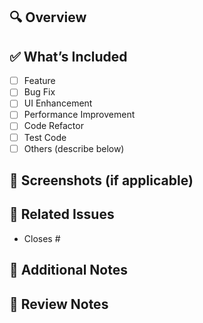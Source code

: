 ## 🔍 Overview

<!-- Briefly describe what this PR does -->

## ✅ What’s Included

<!-- Please check the relevant items below -->

- [ ] Feature
- [ ] Bug Fix
- [ ] UI Enhancement
- [ ] Performance Improvement
- [ ] Code Refactor
- [ ] Test Code
- [ ] Others (describe below)

## 📸 Screenshots (if applicable)

<!-- Add screenshots if the PR includes UI work -->

## 🔗 Related Issues

<!-- Add related issue numbers if applicable -->

- Closes #

## 💬 Additional Notes

<!-- Any extra context, TODOs, or implementation details -->

## 🙏 Review Notes

<!-- Let reviewers know what to focus on, or anything you're unsure about -->
